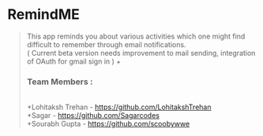 # RemindME
  >This app reminds you about various activities which one might find difficult to remember through email notifications.
  ><br>( Current beta version needs improvement to mail sending, integration of OAuth for gmail sign in )
 +<br><h3>Team Members :</h3><br>
 +Lohitaksh Trehan -  https://github.com/LohitakshTrehan <br>
 +Sagar -  https://github.com/Sagarcodes <br>
 +Sourabh Gupta -  https://github.com/scoobywwe